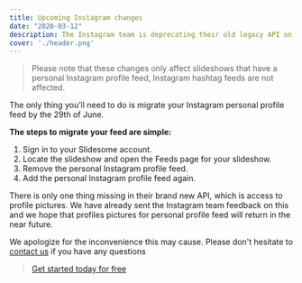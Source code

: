 ```yaml
---
title: Upcoming Instagram changes
date: "2020-03-12"
description: The Instagram team is deprecating their old legacy API on the 29th of June, which will be replaced with their brand new Instagram Basic Display API. We have already made the necessary changes on Slidesome and we have also been approved to use the new API.
cover: './header.png'
---
```


> Please note that these changes only affect slideshows that have a personal Instagram profile feed, Instagram hashtag feeds are not affected.

The only thing you’ll need to do is migrate your Instagram personal profile feed by the 29th of June.

**The steps to migrate your feed are simple:**
1. Sign in to your Slidesome account.
2. Locate the slideshow and open the Feeds page for your slideshow.
3. Remove the personal Instagram profile feed.
4. Add the personal Instagram profile feed again.


There is only one thing missing in their brand new API, which is access to profile pictures. We have already sent the Instagram team feedback on this and we hope that profiles pictures for personal profile feed will return in the near future.

We apologize for the inconvenience this may cause. Please don't hesitate to [contact us](https://slidesome.com/contact/) if you have any questions

> [Get started today for free](https://slidesome.com)
